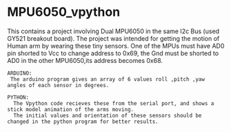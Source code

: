 # MPU6050_vpython
This contains a project involving Dual MPU6050 in the same I2c Bus (used GY521 breakout board).
The project was intended for getting the motion of Human arm by wearing these tiny sensors.
One of the MPUs must have AD0 pin shorted to Vcc to change address to 0x69,
the Gnd must be shorted to AD0 in the other MPU6050,its address becomes 0x68.
  
    ARDUINO:
     The arduino program gives an array of 6 values roll ,pitch ,yaw angles of each sensor in degrees.
  
    PYTHON:
      The Vpython code recieves these from the serial port, and shows a stick model animation of the arms moving.
      The initial values and orientation of these sensors should be changed in the python program for better results.
